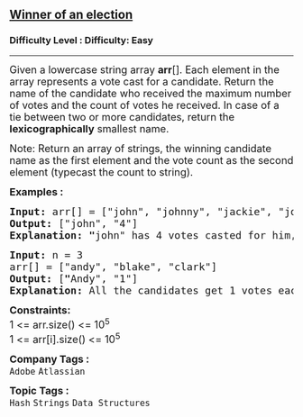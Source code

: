 <h2><a href="https://www.geeksforgeeks.org/problems/winner-of-an-election-where-votes-are-represented-as-candidate-names-1587115621--162858/1?page=1&category=Strings&sortBy=latest">Winner of an election</a></h2><h3>Difficulty Level : Difficulty: Easy</h3><hr><div class="problems_problem_content__Xm_eO"><p><span style="font-size: 18px;">Given a lowercase string array <strong>arr</strong>[]. Each element in the array represents a vote cast for a candidate. Return the name of the candidate who received the maximum number of votes and the count of votes he received. In case of a tie between two or more candidates, return the <strong>lexicographically</strong> smallest name.<br></span></p>
<p><span style="font-size: 18px;">Note: Return an array of strings, the winning candidate name as the first element and the vote count as the second element (typecast the count to string).</span></p>
<p><span style="font-size: 18px;"><strong>Examples :<br></strong></span></p>
<pre><span style="font-size: 18px;"><strong>Input: </strong>arr[] = ["john", "johnny", "jackie", "johnny", "john", "jackie", "jamie", "jamie", "john", "johnny", "jamie", "johnny", "john"]
<strong>Output: </strong>["john", "4"]<strong>
Explanation: "</strong>john" has 4 votes casted for him, but so does "johnny". "john" is lexicographically smaller, so we print "john" and the votes he received.</span></pre>
<pre><span style="font-size: 18px;"><strong>Input: </strong>n = 3
arr[] = ["andy", "blake", "clark"]
<strong>Output: </strong>[<strong>"</strong>Andy", "1"]<strong>
Explanation: </strong>All the candidates get 1 votes each. We print "andy" as it is lexicographically smaller.</span>
</pre>
<p><span style="font-size: 18px;"><strong>Constraints:</strong><br>1 &lt;= arr.size() &lt;= 10<sup>5<br></sup></span><span style="font-size: 18px;">1 &lt;= arr[i].size() &lt;= 10<sup>5</sup></span></p></div><p><span style=font-size:18px><strong>Company Tags : </strong><br><code>Adobe</code>&nbsp;<code>Atlassian</code>&nbsp;<br><p><span style=font-size:18px><strong>Topic Tags : </strong><br><code>Hash</code>&nbsp;<code>Strings</code>&nbsp;<code>Data Structures</code>&nbsp;